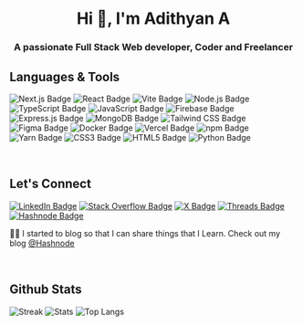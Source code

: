 <h1 align="center">Hi 👋, I'm Adithyan A </h1>
<h3 align="center">A passionate Full Stack Web developer, Coder and Freelancer</h3>



<!-- LANGUAGES AND TOOLS START -->
## Languages & Tools
<!-- ![Supabase Badge](https://img.shields.io/badge/Supabase-181818?style=for-the-badge&logo=supabase&logoColor=white) -->
<!-- ![GraphQL Badge](https://img.shields.io/badge/GraphQl-E10098?style=for-the-badge&logo=graphql&logoColor=white) -->
<!-- ![Prisma Badge](https://img.shields.io/badge/Prisma-3982CE?style=for-the-badge&logo=Prisma&logoColor=white) -->
<!-- ![Shadcn UI Badge](https://img.shields.io/badge/shadcn%2Fui-000000?style=for-the-badge&logo=shadcnui&logoColor=white) -->
![Next.js Badge](https://img.shields.io/badge/next%20js-000000?style=for-the-badge&logo=nextdotjs&logoColor=white)
![React Badge](https://img.shields.io/badge/React-20232A?style=for-the-badge&logo=react&logoColor=61DAFB)
![Vite Badge](https://img.shields.io/badge/Vite-B73BFE?style=for-the-badge&logo=vite&logoColor=FFD62E)
![Node.js Badge](https://img.shields.io/badge/Node%20js-339933?style=for-the-badge&logo=nodedotjs&logoColor=white)
![TypeScript Badge](https://img.shields.io/badge/TypeScript-007ACC?style=for-the-badge&logo=typescript&logoColor=white)
![JavaScript Badge](https://img.shields.io/badge/JavaScript-323330?style=for-the-badge&logo=javascript&logoColor=F7DF1E)
![Firebase Badge](https://img.shields.io/badge/firebase-ffca28?style=for-the-badge&logo=firebase&logoColor=black)
![Express.js Badge](https://img.shields.io/badge/Express%20js-000000?style=for-the-badge&logo=express&logoColor=white)
![MongoDB Badge](https://img.shields.io/badge/MongoDB-4EA94B?style=for-the-badge&logo=mongodb&logoColor=white)
![Tailwind CSS Badge](https://img.shields.io/badge/Tailwind_CSS-38B2AC?style=for-the-badge&logo=tailwind-css&logoColor=white)
![Figma Badge](https://img.shields.io/badge/Figma-F24E1E?style=for-the-badge&logo=figma&logoColor=white)
![Docker Badge](https://img.shields.io/badge/Docker-2CA5E0?style=for-the-badge&logo=docker&logoColor=white)
![Vercel Badge](https://img.shields.io/badge/Vercel-000000?style=for-the-badge&logo=vercel&logoColor=white)
![npm Badge](https://img.shields.io/badge/npm-CB3837?style=for-the-badge&logo=npm&logoColor=white)
![Yarn Badge](https://img.shields.io/badge/Yarn-2C8EBB?style=for-the-badge&logo=yarn&logoColor=white)
![CSS3 Badge](https://img.shields.io/badge/CSS3-1572B6?style=for-the-badge&logo=css3&logoColor=white)
![HTML5 Badge](https://img.shields.io/badge/HTML5-E34F26?style=for-the-badge&logo=html5&logoColor=white)
![Python Badge](https://img.shields.io/badge/Python-FFD43B?style=for-the-badge&logo=python&logoColor=blue)
<!-- LANGUAGES AND TOOLS END -->

<br>

<!-- CONTACT START -->
## Let's Connect
[![LinkedIn Badge](https://img.shields.io/badge/LinkedIn-0077B5?style=for-the-badge&logo=linkedin&logoColor=white)](https://www.linkedin.com/in/iadithyana/)
[![Stack Overflow Badge](https://img.shields.io/badge/Stack_Overflow-FE7A16?style=for-the-badge&logo=stack-overflow&logoColor=white)](https://stackoverflow.com/users/20864973/adithyan-a)
[![X Badge](https://img.shields.io/badge/X-000000?style=for-the-badge&logo=x&logoColor=white)](https://twitter.com/iadithyana)
[![Threads Badge](https://img.shields.io/badge/Threads-000000?style=for-the-badge&logo=Threads&logoColor=white)](https://www.threads.net/@iadithyana)
[![Hashnode Badge](https://img.shields.io/badge/Hashnode-2962FF?style=for-the-badge&logo=hashnode&logoColor=white)](https://hashnode.com/@adithyana)

✍🏻 I started to blog so that I can share things that I Learn. Check out my blog [@Hashnode](https://adithyana.hashnode.dev/)
<!-- CONTACT END -->

<br>

<!-- GITHUB STATS START -->
## Github Stats
![Streak](https://github-readme-streak-stats.herokuapp.com/?user=AdithyanA2005&theme=ambient_gradient&count_private=true&hide_border=true&card_width=1000)
![Stats](https://github-readme-stats.vercel.app/api?username=AdithyanA2005&show_icons=true&theme=ambient_gradient&count_private=true&icon_color=57a8ff&hide_border=true&card_width=1000)
![Top Langs](https://github-readme-stats.vercel.app/api/top-langs/?username=AdithyanA2005&theme=ambient_gradient&langs_count=20&icon_color=57a8ff&hide_border=true&card_width=1000)
<!-- GITHUB STATS END -->
